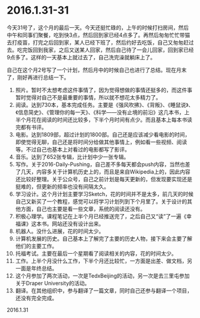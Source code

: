 2016.1.31-31
============
今天31号了，这个月的最后一天。今天还挺忙碌的，上午的时候打扫房间，然后中午和同事们聚餐，吃到快3点，然后回到家已经4点多了。再然后匆匆忙忙带猫去打疫苗，打完之后回到家，某人已经下班了，然后约好去吃饭，自己又匆匆赶过去。吃完饭回到我家，之后又送某人回家，然后自己待了一会儿回家，回到家已经9点多了。这样的一天基本上就过去了，自己洗完澡就躺床上了。

自己在这个月2号写了一个计划，然后月中的时候自己也进行了总结。现在月末了，刚好再进行总结一下。

1. 照片。暂时不太想考虑这件事情了，因为觉得想做的事情还挺多的，而这件事暂时觉得对自己不是最重要的事情，所以就不想花太多精力了。
2. 阅读。达到730本，基本完成任务。主要是《强风吹拂》、《背叛》、《睡鼠说》、《信息简史》、《管理你的每一天》、《科学——没有止境的前沿》这几本书，上半个月花在阅读的时间还比较多，下半个月时间有点少。而且基本上每本书读完都有书评。
3. 电影。达到1809部，超过计划的1800部。自己还是应该减少看电影的时间，即使觉得无聊，自己还是将时间分给做其他事情上，例如看一些视频、阅读等。不过自己也基本上对看过的电影都写了影评。
4. 音乐。达到了652张专辑，比计划中少一张专辑。
5. 写作。关于2016-Daily-Pushing，自己差不多每天都会push内容，当然也差了几天，内容多关于计算机历史上的，而且是来自Wikipedia上的，因此内容还比较好整理。关于公众号，自己之前计划是每天更新的，但发现要实现还是挺难的，但更新的频率也没有间隔太久。
6. 学习设计。这个月计划主要学习Sketch，花的时间并不是太多，前几天的时候自己又新买了一个教程，感觉可以将学习计划列到下个月里了。关于设计的其他方面，自己也主要是看一些文章，系统的阅读还没有。
7. 积极心理学。课程笔记在上半个月已经推送完了，之后自己又“读”了一遍《幸福课》这本书。网站还没有设计出来。
8. 机器人。没什么进展，花的时间太少。
9. 计算机发展的历史。自己基本上了解完了主要的历史人物，接下来会主要了解他们的主要工作。
10. 托福考试。主要在最后一个星期看了阅读相关的内容，花的时间太少。
11. 工作。上半个月没什么工作，下半个月还比较忙，一方面是出差、做文档，另一面是年终总结。
12. 这个月参加了两次活动，一次是TedxBeijing的活动，另一次是去三里屯参加关于Draper University的活动。
13. 翻译。在其他组织中，参与翻译了一篇文章，同时自己还参与翻译一个项目，还没有完全完成。

2016.1.31